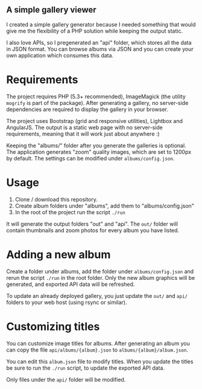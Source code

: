 A simple gallery viewer
-----------------------

I created a simple gallery generator because I needed something that would
give me the flexibility of a PHP solution while keeping the output static.

I also love APIs, so I pregenerated an "api" folder, which stores all the
data in JSON format. You can browse albums via JSON and you can create
your own application which consumes this data.

Requirements
============

The project requires PHP (5.3+ recommended), ImageMagick (the utility `mogrify`
is part of the package). After generating a gallery, no server-side dependencies
are required to display the gallery in your browser.

The project uses Bootstrap (grid and responsive utilities), Lightbox and AngularJS.
The output is a static web page with no server-side requirements, meaning that it
will work just about anywhere :)

Keeping the "albums/" folder after you generate the galleries is optional.
The application generates "zoom" quality images, which are set to 1200px by default.
The settings can be modified under `albums/config.json`.

Usage
=====

1. Clone / download this repository.
2. Create album folders under "albums", add them to "albums/config.json"
3. In the root of the project run the script `./run`

It will generate the output folders "out" and "api". The `out/` folder will
contain thumbnails and zoom photos for every album you have listed.


Adding a new album
==================

Create a folder under albums, add the folder under `albums/config.json` and
rerun the script `./run` in the root folder. Only the new album graphics
will be generated, and exported API data will be refreshed.

To update an already deployed gallery, you just update the `out/` and `api/`
folders to your web host (using rsync or similar).


Customizing titles
==================

You can customize image titles for albums. After generating an album you can
copy the file `api/albums/{album}.json` to `albums/{album}/album.json`.

You can edit this `album.json` file to modify titles. When you update the
titles be sure to run the `./run` script, to update the exported API data.

Only files under the `api/` folder will be modified.